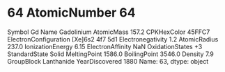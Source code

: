 # 64 AtomicNumber                          64
Symbol                                Gd
Name                          Gadolinium
AtomicMass                         157.2
CPKHexColor                       45FFC7
ElectronConfiguration    [Xe]6s2 4f7 5d1
Electronegativity                    1.2
AtomicRadius                       237.0
IonizationEnergy                    6.15
ElectronAffinity                     NaN
OxidationStates                       +3
StandardState                      Solid
MeltingPoint                      1586.0
BoilingPoint                      3546.0
Density                              7.9
GroupBlock                    Lanthanide
YearDiscovered                      1880
Name: 63, dtype: object